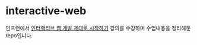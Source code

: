 # interactive-web
인프런에서 [인터랙티브 웹 개발 제대로 시작하기](https://www.inflearn.com/course/interactive_web/dashboard) 강의를 수강하며 수업내용을 정리해둔 repo입니다.
